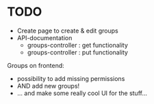 # TODO

- Create page to create & edit groups 
- API-documentation
  - groups-controller : get functionality
  - groups-controller : put functionality

Groups on frontend:
- possibility to add missing permissions 
- AND add new groups!
- ... and make some really cool UI for the stuff...
